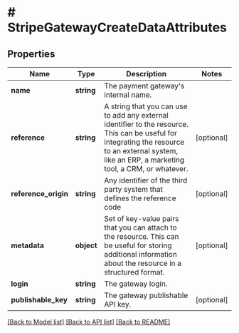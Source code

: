 # # StripeGatewayCreateDataAttributes

## Properties

Name | Type | Description | Notes
------------ | ------------- | ------------- | -------------
**name** | **string** | The payment gateway&#39;s internal name. |
**reference** | **string** | A string that you can use to add any external identifier to the resource. This can be useful for integrating the resource to an external system, like an ERP, a marketing tool, a CRM, or whatever. | [optional]
**reference_origin** | **string** | Any identifier of the third party system that defines the reference code | [optional]
**metadata** | **object** | Set of key-value pairs that you can attach to the resource. This can be useful for storing additional information about the resource in a structured format. | [optional]
**login** | **string** | The gateway login. |
**publishable_key** | **string** | The gateway publishable API key. | [optional]

[[Back to Model list]](../../README.md#models) [[Back to API list]](../../README.md#endpoints) [[Back to README]](../../README.md)
